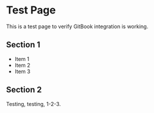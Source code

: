 # Test Page

This is a test page to verify GitBook integration is working.

## Section 1

- Item 1
- Item 2
- Item 3

## Section 2

Testing, testing, 1-2-3.
